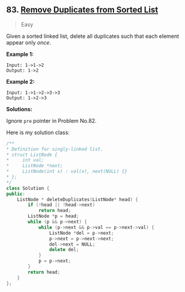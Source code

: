 ## 83. [Remove Duplicates from Sorted List](https://leetcode.com/problems/remove-duplicates-from-sorted-list/)

> Easy

Given a sorted linked list, delete all duplicates such that each element appear only *once*.

**Example 1:**

```
Input: 1->1->2
Output: 1->2
```

**Example 2:**

```
Input: 1->1->2->3->3
Output: 1->2->3
```



**Solutions:**

Ignore `pre` pointer in Problem No.82.

Here is my solution class:

```c++
/**
* Definition for singly-linked list.
* struct ListNode {
*     int val;
*     ListNode *next;
*     ListNode(int x) : val(x), next(NULL) {}
* };
*/
class Solution {
public:
	ListNode * deleteDuplicates(ListNode* head) {
		if (!head || !head->next)
			return head;
		ListNode *p = head;
		while (p && p->next) {
			while (p->next && p->val == p->next->val) {
				ListNode *del = p->next;
				p->next = p->next->next;
				del->next = NULL;
				delete del;
			}
			p = p->next;
		}
		return head;
	}
};
```


